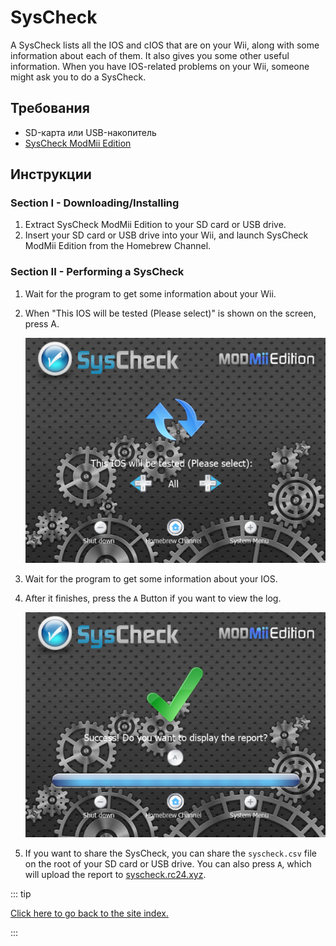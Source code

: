 # SysCheck

A SysCheck lists all the IOS and cIOS that are on your Wii, along with some information about each of them. It also gives you some other useful information. When you have IOS-related problems on your Wii, someone might ask you to do a SysCheck.

## Требования

- SD-карта или USB-накопитель
- [SysCheck ModMii Edition](https://oscwii.org/library/app/SysCheckME)

## Инструкции

### Section I - Downloading/Installing

1. Extract SysCheck ModMii Edition to your SD card or USB drive.
2. Insert your SD card or USB drive into your Wii, and launch SysCheck ModMii Edition from the Homebrew Channel.

### Section II - Performing a SysCheck

1. Wait for the program to get some information about your Wii.

2. When "This IOS will be tested (Please select)" is shown on the screen, press A.

   ![](/images/homebrew/syscheck/syscheck_chooseios.png)

3. Wait for the program to get some information about your IOS.

4. After it finishes, press the `A` Button if you want to view the log.

   ![](/images/homebrew/syscheck/syscheck_success.png)

5. If you want to share the SysCheck, you can share the `syscheck.csv` file on the root of your SD card or USB drive. You can also press `A`, which will upload the report to [syscheck.rc24.xyz](http://syscheck.rc24.xyz/).

::: tip

[Click here to go back to the site index.](site-navigation)

:::
